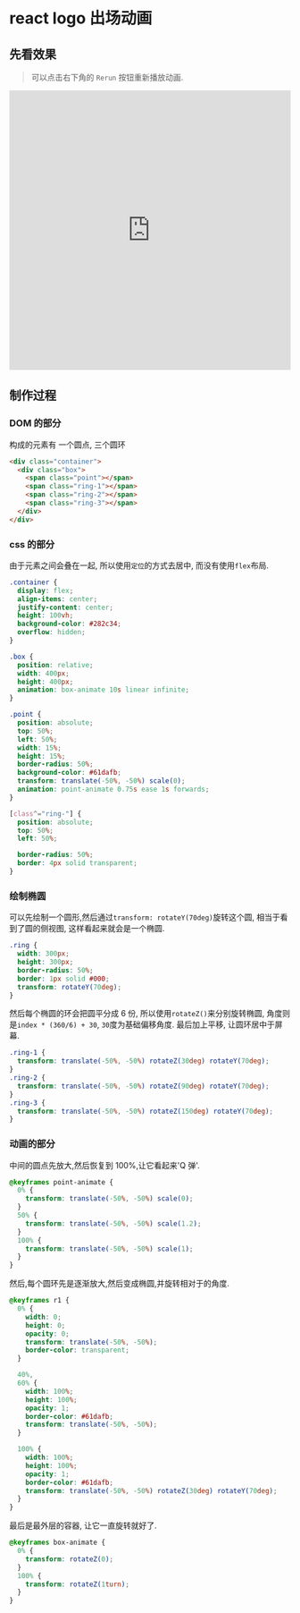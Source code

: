# react logo 出场动画

## 先看效果

> 可以点击右下角的 `Rerun` 按钮重新播放动画.

<iframe height="500" style="width: 100%;" scrolling="no" title="react logo animation" src="https://codepen.io/darcrand/embed/OJROQwX?height=265&theme-id=dark&default-tab=css,result" frameborder="no" loading="lazy" allowtransparency="true" allowfullscreen="true">
  See the Pen <a href='https://codepen.io/darcrand/pen/OJROQwX'>react logo animation</a> by darcrand
  (<a href='https://codepen.io/darcrand'>@darcrand</a>) on <a href='https://codepen.io'>CodePen</a>.
</iframe>

## 制作过程

### DOM 的部分

构成的元素有 一个圆点, 三个圆环

```html
<div class="container">
  <div class="box">
    <span class="point"></span>
    <span class="ring-1"></span>
    <span class="ring-2"></span>
    <span class="ring-3"></span>
  </div>
</div>
```

### css 的部分

由于元素之间会叠在一起, 所以使用`定位`的方式去居中, 而没有使用`flex`布局.

```css
.container {
  display: flex;
  align-items: center;
  justify-content: center;
  height: 100vh;
  background-color: #282c34;
  overflow: hidden;
}

.box {
  position: relative;
  width: 400px;
  height: 400px;
  animation: box-animate 10s linear infinite;
}

.point {
  position: absolute;
  top: 50%;
  left: 50%;
  width: 15%;
  height: 15%;
  border-radius: 50%;
  background-color: #61dafb;
  transform: translate(-50%, -50%) scale(0);
  animation: point-animate 0.75s ease 1s forwards;
}

[class^="ring-"] {
  position: absolute;
  top: 50%;
  left: 50%;

  border-radius: 50%;
  border: 4px solid transparent;
}
```

### 绘制椭圆

可以先绘制一个圆形,然后通过`transform: rotateY(70deg)`旋转这个圆, 相当于看到了圆的侧视图, 这样看起来就会是一个椭圆.

```css
.ring {
  width: 300px;
  height: 300px;
  border-radius: 50%;
  border: 1px solid #000;
  transform: rotateY(70deg);
}
```

然后每个椭圆的环会把圆平分成 6 份, 所以使用`rotateZ()`来分别旋转椭圆, 角度则是`index * (360/6) + 30`, `30`度为基础偏移角度. 最后加上平移, 让圆环居中于屏幕.

```css
.ring-1 {
  transform: translate(-50%, -50%) rotateZ(30deg) rotateY(70deg);
}
.ring-2 {
  transform: translate(-50%, -50%) rotateZ(90deg) rotateY(70deg);
}
.ring-3 {
  transform: translate(-50%, -50%) rotateZ(150deg) rotateY(70deg);
}
```

### 动画的部分

中间的圆点先放大,然后恢复到 100%,让它看起来'Q 弹'.

```css
@keyframes point-animate {
  0% {
    transform: translate(-50%, -50%) scale(0);
  }
  50% {
    transform: translate(-50%, -50%) scale(1.2);
  }
  100% {
    transform: translate(-50%, -50%) scale(1);
  }
}
```

然后,每个圆环先是逐渐放大,然后变成椭圆,并旋转相对于的角度.

```css
@keyframes r1 {
  0% {
    width: 0;
    height: 0;
    opacity: 0;
    transform: translate(-50%, -50%);
    border-color: transparent;
  }

  40%,
  60% {
    width: 100%;
    height: 100%;
    opacity: 1;
    border-color: #61dafb;
    transform: translate(-50%, -50%);
  }

  100% {
    width: 100%;
    height: 100%;
    opacity: 1;
    border-color: #61dafb;
    transform: translate(-50%, -50%) rotateZ(30deg) rotateY(70deg);
  }
}
```

最后是最外层的容器, 让它一直旋转就好了.

```css
@keyframes box-animate {
  0% {
    transform: rotateZ(0);
  }
  100% {
    transform: rotateZ(1turn);
  }
}
```
